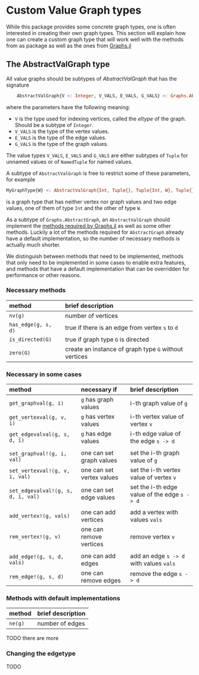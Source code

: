 # Custom Value Graph types

While this package provides some concrete graph types, one is often interested in creating
their own graph types. This section will explain how one can create a custom graph type that
will work well with the methods from as package as well as the ones from
[Graphs.jl](https://github.com/JuliaGraphs/Graphs.jl)

## The AbstractValGraph type

All value graphs should be subtypes of *AbstractValGraph* that has the signature

```julia
    AbstractValGraph{V <: Integer, V_VALS, E_VALS, G_VALS} <: Graphs.AbstractGraph{V}
```
where the parameters have the following meaning:
- `V` is the type used for indexing vertices, called the *eltype* of the graph. Should
    be a subtype of `Integer`.
- `V_VALS` is the type of the vertex values.
- `E_VALS` is the type of the edge values.
- `G_VALS` is the type of the graph values.

The value types `V_VALS`, `E_VALS` and `G_VALS` are either subtypes of `Tuple` for unnamed values or of
`NamedTuple` for named values.

A subtype of `AbstractValGraph` is free to restrict some of these parameters, for example
```julia
MyGraphType{W} <: AbstractValGraph{Int, Tuple{}, Tuple{Int, W}, Tuple{}}
```
is a graph  type that has neither vertex nor graph values and two edge values,
one of them of type `Int` and the other of type `W`.

As a subtype of `Graphs.AbstractGraph`, an `AbstractValGraph` should implement the
[methods required by Graphs.jl](https://github.com/JuliaGraphs/Graphs.jl) as well as some
other methods. Luckily a lot of the methods required for `AbstractGraph` already have a default
implementation, so the number of necessary methods is actually much shorter.

We distinguish between methods that need to be implemented, methods that only need to be
implemented in some cases to enable extra features, and methods that have a default implementation
that can be overridden for performance or other reasons.

### Necessary methods

| method                  | brief description                                     |
| :---------------------- | :------------------                                   |
| `nv(g)`                 | number of vertices                                    |
| `has_edge(g, s, d)`     | true if there is an edge from vertex `s` to `d`       |
| `is_directed(G)`        | true if graph type `G` is directed                    |
| `zero(G)`               | create an instance of graph type `G` without vertices |


### Necessary in some cases

| method                             | necessary if              | brief description                            |
| :----------------------            | :------------             | :------------------                          |
| `get_graphval(g, i)`               | `g` has graph values      | i-th graph value of `g`                      |
| `get_vertexval(g, v, i)`           | `g` has vertex values     | i-th vertex value of vertex `v`              |
| `get_edgevalval(g, s, d, i)`       | `g` has edge values       | i-th edge value of the edge `s -> d`         |
|                                    |                           |                                              |
| `set_graphval!(g, i, val)`         | one can set graph values  | set the i-th graph value of `g`              |
| `set_vertexval!(g, v, i, val)`     | one can set vertex values | set the i-th vertex value of vertex `v`      |
| `set_edgevalval!(g, s, d, i, val)` | one can set edge values   | set the i-th edge value of the edge `s -> d` |
|                                    |                           |                                              |
| `add_vertex!(g, vals)`             | one can add vertices      | add a vertex with values `vals`              |
| `rem_vertex!(g, v)`                | one can remove vertices   | remove vertex `v`                            |
|                                    |                           |                                              |
| `add_edge!(g, s, d, vals)`         | one can add edges         | add an edge `s -> d` with values `vals`      |
| `rem_edge!(g, s, d)`               | one can remove edges      | remove the edge `s -> d`                     |

### Methods with default implementations

| method                  | brief description                                     |
| :---------------------- | :------------------                                   |
| `ne(g)`                 | number of edges                                       |

TODO there are more


### Changing the edgetype
TODO
